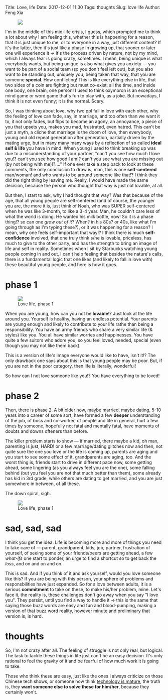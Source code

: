 Title: Love, life
Date: 2017-12-01 11:30
Tags: thoughts
Slug: love life
Author: Feng Xia

<figure>
  <img class="col l6 m6 s12"
       src="{{SITEURL}}/images/snoopy.png">
</figure>

I'm in the middle of this mid-life crisis, I guess, which prompted me
to think a lot about why I am feeling this, whether this is happening
for a reason, that it is just unique to me, or to everyone in a way,
just different content? If it's the latter, then it's just like a
phase in growing up, that sooner or later one will experience it
&rarr; it's the process driven by nature, not by my mind, which I
always fear is going crazy, sometimes. I mean, being unique is what
everybody wants, but being unique is also what gives you anxiety
&mdash; you want to be part of a social team (so you don't feel left
out), but you also want to be standing out, uniquely you, being taken
that way, that you are someone **special**. How conflicting! This is
like everything else in life, that two sides of a coin are fighting
but must co-exist, all the time, and inside one body, one brain, one
person! I used to think oxymoron is an exceptional mind game or word
game that's fun to play with, as a joke.  But nowadays, I think it is
not even funny; it is the normal. Scary.

So, I was thinking about love, why two ppl fall in love with each
other, why the feeling of love can fade, say, in marriage, and too
often than we want it to, it not only fades, but flips to become an
agony, an annoyance, a piece of you that upsets you, makes you mad,
frustrated, even hatred. This can't be just a myth, a cliche that
marriage is the doom of love, then everybody, young and old repeat
generation after generation, partially driven by the mating urge, but
in many many many ways by a reflection of so called **ideal self &
life** you have in mind. When young I used to think breaking up was
due to a misunderstanding of your partner, "can't you see how much I
love you!? can't you see how good I am!? can't you see what you are
missing out (by not being with me)!?...." If one ever take a step back
to look at these comments, the only conclusion to draw is, man, this
is one **self-centered** man/woman! and who wants to be around someone
like that!? I think they did the right thing by leaving me. Really, I
would have made the same decision, because the person who thought that
way is just not lovable, at all.

But then, I start to ask, why I had thought that way? Was that because
of the age, that all young people are self-centered (and of course,
the younger you are, the more it is, just think of Noah, who was SUPER
self-centered when he was like 3-month, to like a 3-4 year. Man, he
couldn't care less of what the world is doing. He wanted his milk
bottle, now! So it is a phase thing!? so can one _grow out of it_?
When? in his 80s? or 40s, like what I'm going through as I'm typing
these?), or it was happening for a reason? I mean, why one feels
self-important that way!? I think there is much **self-confidence**
involved, that one truly think s/he is lovable, priceless, has much to
give to the other party, and has the strength to bring an image of
life and self in reality. Sometimes when I sit by Starbucks watching
young people coming in and out, I can't help feeling that besides the
nature's calls, there is a fundamental logic that one likes (and
likely to fall in love with) these beautiful young people, and here is
how it goes.

# phase 1

<figure>
  <img class="col s12"
       src="{{SITEURL}}/images/love%20life%20phase%201.png">
  <figcaption>Love life, phase 1</figcaption>
</figure>

When you are young, how can you not be **lovable**!? Just look at the
life around you. Yourself is healthy, having an endless
potential. Your parents are young enough and likely to contribute to
your life rathe than being a responsibility. You have an army friends
who share a very similar life (& styles) like you. You all have
similar worries and happinesses. You have quite a few suitors who
adore you, so you feel loved, needed, special (even though you may not
like them back).

This is a version of life's image everyone would like to have, isn't
it!? The only drawback one says about this is that young people may be
poor. But, if you are not in the poor category, then life is
literally, wonderful!

So how can I not love someone like you!? You have everything to be loved!

# phase 2

Then, there is phase 2. A bit older now, maybe married, maybe dating,
5-10 years into a career of some sort, have formed a few **deeper**
understanding of the job, of boss and co-worker, of people and life in
general, hurt a few times by someone, hopefully not fatal and mentally
fatal, have moments of doubts and downs ofteners than before.

The killer problem starts to show &mdash; if married, there maybe a
kid, oh man, parenting is just, HARD! or a few marriage/dating
glitches now and then, not quite sure the one you love or the life is
coming up, parents are aging and you start to see some effect of it,
grandparents are aging, too. And the worst thing is, friends start to
drive in different pace now, some getting ahead, some lingering (as
you always feel you are the one), some falling behind (but you feel
you are not that much better than them), some already has kid in 3rd
grade, while others are dating to get married, and you are just
somewhere in between, of all these.

The down spiral, sigh.

<figure>
  <img class="col s12"
       src="{{SITEURL}}/images/love%20life%20phase%202.png">
  <figcaption>Love life, phase 1</figcaption>
</figure>

# sad, sad, sad

I think you get the idea. Life is becoming more and more of things you
need to take care of &mdash; parent, grandparent, kids, job, partner,
frustration of yourself, of seeing some of your friends/peers are
getting ahead, a few _what-ifs_ one start to ponder, an urge to find a
shortcut so to get back the _loss_, and on and on and on.

This is sad. And if you think of it and ask yourself, would you love
someone like this? If you are being with this person, your sphere of
problems and responsbilities have just expanded. So for a love between
adults, it is a serious **commitment** to take on these, to make
his/her problem, mine. Let's face it, the reality is, these challenges
don't go away when you say "I love you".  They persist, until you find
a way to handle it &rarr; this is the same that saying those buzz
words are easy and fun and blood-pumping, making a version of that
buzz word reality, however minute and preliminary that version is, is
hard.

# thoughts

So, I'm not crazy after all. The feeling of struggle is not only real,
but logical. The task to tackle these things in life just can't be an
easy decision. It's only rational to feel the gravity of it and be
fearful of how much work it is going to take.

Those who think these are easy, just like the ones I always criticize
on those Chinese tech shows, or someone how
think [technology is mature][1], the truth is, they **want someone
else to solve these for him/her**, because they certainly won't.

[1]: {filename}/thoughts/tech%20maturity.md
